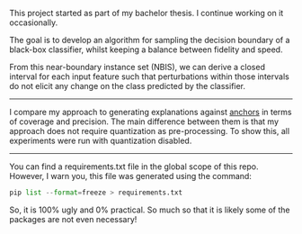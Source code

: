 This project started as part of my bachelor thesis. I continue working on it occasionally.

The goal is to develop an algorithm for sampling the decision boundary of a black-box classifier, whilst keeping a balance between fidelity and speed.

From this near-boundary instance set (NBIS), we can derive a closed interval for each input feature such that perturbations within those intervals do not elicit any change on the class predicted by the classifier.

---

I compare my approach to generating explanations against [anchors](https://github.com/marcotcr/anchor/tree/master) in terms of coverage and precision. The main difference between them is that my approach does not require quantization as pre-processing. To show this, all experiments were run with quantization disabled.

---

You can find a requirements.txt file in the global scope of this repo. However, I warn you, this file was generated using the command:

```python
pip list --format=freeze > requirements.txt
```

So, it is 100% ugly and 0% practical. So much so that it is likely some of the packages are not even necessary!